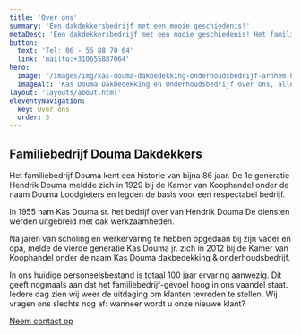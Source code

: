```yaml
---
title: 'Over ons'
summary: 'Een dakdekkersbedrijf met een mooie geschiedenis!'
metaDesc: 'Een dakdekkersbedrijf met een mooie geschiedenis! Het familiebedrijf Douma kent een historie van bijna 86 jaar. Meer weten? Neem contact met ons op!'
button:
  text: 'Tel: 06 - 55 88 70 64'
  link: 'mailto:+310655887064'
hero:
  image: '/images/img/kas-douma-dakbedekking-onderhoudsbedrijf-arnhem-home-slider-alle-bussen-v2.png'
  imageAlt: 'Kas Douma Dakbedekking en Onderhoudsbedrijf over ons, alle douma bussen parkeerplaats'
layout: 'layouts/about.html'
eleventyNavigation:
  key: Over ons
  order: 3
---
```


<h2 class="pb-4 text-gray"><span class="text-green">Familiebedrijf</span> Douma Dakdekkers</h2>
<p class="text-gray pb-4">Het familiebedrijf Douma kent een historie van bijna 86 jaar. De 1e generatie Hendrik Douma meldde zich in 1929 bij de Kamer van Koophandel onder de naam Douma Loodgieters en legden de basis voor een respectabel bedrijf.</p>
<p class="text-gray pb-4">In 1955 nam Kas Douma sr. het bedrijf over van Hendrik Douma De diensten werden uitgebreid met dak werkzaamheden.</p>
<p class="text-gray pb-4">Na jaren van scholing en werkervaring te hebben opgedaan bij zijn vader en opa, melde de vierde generatie Kas Douma jr. zich in 2012 bij de Kamer van Koophandel onder de naam Kas Douma dakbedekking & onderhoudsbedrijf.</p>
<p class="text-gray pb-4">In ons huidige personeelsbestand is totaal 100 jaar ervaring aanwezig. Dit geeft nogmaals aan dat het familiebedrijf-gevoel hoog in ons vaandel staat. Iedere dag zien wij weer de uitdaging om klanten tevreden te stellen. Wij vragen ons slechts nog af: wanneer wordt u onze nieuwe klant?</p>
<div class="py-4 text-left ">
    <a href="contact.html" class="btn btn-orange">Neem contact op</a>
</div>